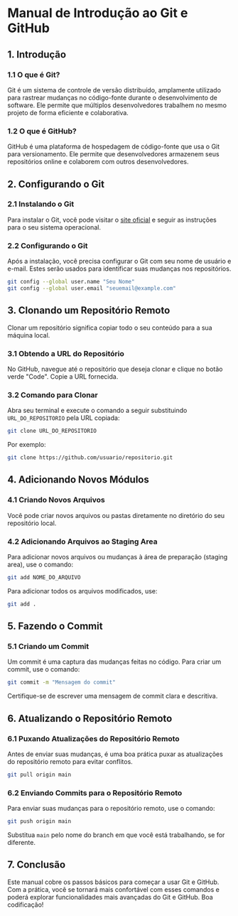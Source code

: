 # Manual de Introdução ao Git e GitHub

## 1. Introdução

### 1.1 O que é Git?
Git é um sistema de controle de versão distribuído, amplamente utilizado para rastrear mudanças no código-fonte durante o desenvolvimento de software. Ele permite que múltiplos desenvolvedores trabalhem no mesmo projeto de forma eficiente e colaborativa.

### 1.2 O que é GitHub?
GitHub é uma plataforma de hospedagem de código-fonte que usa o Git para versionamento. Ele permite que desenvolvedores armazenem seus repositórios online e colaborem com outros desenvolvedores.

## 2. Configurando o Git

### 2.1 Instalando o Git
Para instalar o Git, você pode visitar o [site oficial](https://git-scm.com/downloads) e seguir as instruções para o seu sistema operacional.

### 2.2 Configurando o Git
Após a instalação, você precisa configurar o Git com seu nome de usuário e e-mail. Estes serão usados para identificar suas mudanças nos repositórios.

```bash
git config --global user.name "Seu Nome"
git config --global user.email "seuemail@example.com"
```

## 3. Clonando um Repositório Remoto

Clonar um repositório significa copiar todo o seu conteúdo para a sua máquina local.

### 3.1 Obtendo a URL do Repositório
No GitHub, navegue até o repositório que deseja clonar e clique no botão verde "Code". Copie a URL fornecida.

### 3.2 Comando para Clonar
Abra seu terminal e execute o comando a seguir substituindo `URL_DO_REPOSITORIO` pela URL copiada:

```bash
git clone URL_DO_REPOSITORIO
```

Por exemplo:

```bash
git clone https://github.com/usuario/repositorio.git
```

## 4. Adicionando Novos Módulos

### 4.1 Criando Novos Arquivos
Você pode criar novos arquivos ou pastas diretamente no diretório do seu repositório local.

### 4.2 Adicionando Arquivos ao Staging Area
Para adicionar novos arquivos ou mudanças à área de preparação (staging area), use o comando:

```bash
git add NOME_DO_ARQUIVO
```

Para adicionar todos os arquivos modificados, use:

```bash
git add .
```

## 5. Fazendo o Commit

### 5.1 Criando um Commit
Um commit é uma captura das mudanças feitas no código. Para criar um commit, use o comando:

```bash
git commit -m "Mensagem do commit"
```

Certifique-se de escrever uma mensagem de commit clara e descritiva.

## 6. Atualizando o Repositório Remoto

### 6.1 Puxando Atualizações do Repositório Remoto
Antes de enviar suas mudanças, é uma boa prática puxar as atualizações do repositório remoto para evitar conflitos.

```bash
git pull origin main
```

### 6.2 Enviando Commits para o Repositório Remoto
Para enviar suas mudanças para o repositório remoto, use o comando:

```bash
git push origin main
```

Substitua `main` pelo nome do branch em que você está trabalhando, se for diferente.

## 7. Conclusão

Este manual cobre os passos básicos para começar a usar Git e GitHub. Com a prática, você se tornará mais confortável com esses comandos e poderá explorar funcionalidades mais avançadas do Git e GitHub. Boa codificação!
